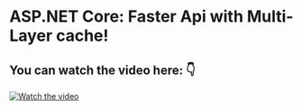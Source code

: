# ASP.NET Core: Faster Api with Multi-Layer cache!
## You can watch the video here: 👇
[![Watch the video](https://img.youtube.com/vi/Au94GcJDBxM/hqdefault.jpg)](https://youtu.be/Au94GcJDBxM)
